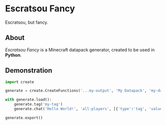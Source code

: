 # Escratsou Fancy
Escratsou, but fancy.

## About
*Escratsou Fancy* is a Minecraft datapack generator, created to be used in **Python**.

## Demonstration
```python
import create

generate = create.CreateFunctions('...my-output', 'My Datapack', 'my-datapack', 'Me', 'This is a example datapack created using Escratsou Fancy!', '71')

with generate.load():
	generate.tag('my-tag')
	generate.chat('Hello World!', 'all-players', [{'type':'tag', 'value':'my-tag'}])

generate.export()
```
